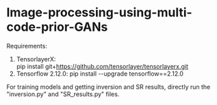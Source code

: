 # Image-processing-using-multi-code-prior-GANs
Requirements:
1. TensorlayerX:  
pip install git+https://github.com/tensorlayer/tensorlayerx.git
2. Tensorflow 2.12.0: 
pip install --upgrade tensorflow==2.12.0

For training models and getting inversion and SR results, directly run the "inversion.py" and "SR_results.py" files.
